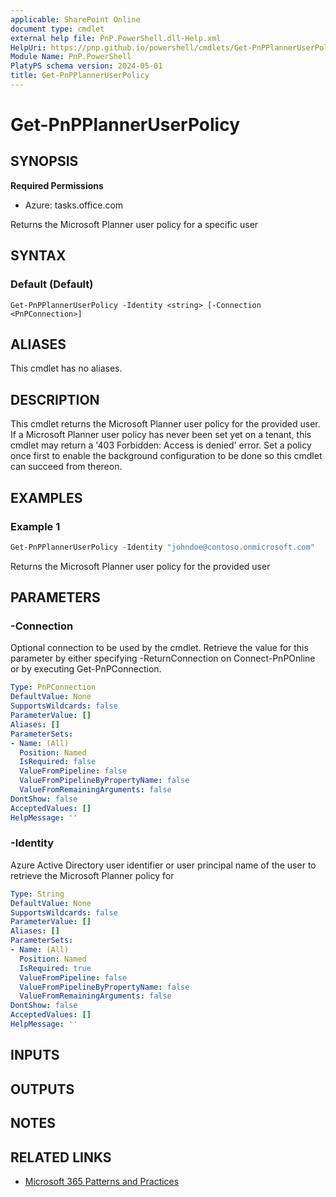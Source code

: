 ```yaml
---
applicable: SharePoint Online
document type: cmdlet
external help file: PnP.PowerShell.dll-Help.xml
HelpUri: https://pnp.github.io/powershell/cmdlets/Get-PnPPlannerUserPolicy.html
Module Name: PnP.PowerShell
PlatyPS schema version: 2024-05-01
title: Get-PnPPlannerUserPolicy
---
```


# Get-PnPPlannerUserPolicy

## SYNOPSIS

**Required Permissions**

* Azure: tasks.office.com

Returns the Microsoft Planner user policy for a specific user

## SYNTAX

### Default (Default)

```
Get-PnPPlannerUserPolicy -Identity <string> [-Connection <PnPConnection>]
```

## ALIASES

This cmdlet has no aliases.

## DESCRIPTION

This cmdlet returns the Microsoft Planner user policy for the provided user. If a Microsoft Planner user policy has never been set yet on a tenant, this cmdlet may return a '403 Forbidden: Access is denied' error. Set a policy once first to enable the background configuration to be done so this cmdlet can succeed from thereon.

## EXAMPLES

### Example 1

```powershell
Get-PnPPlannerUserPolicy -Identity "johndoe@contoso.onmicrosoft.com"
```
Returns the Microsoft Planner user policy for the provided user

## PARAMETERS

### -Connection

Optional connection to be used by the cmdlet.
Retrieve the value for this parameter by either specifying -ReturnConnection on Connect-PnPOnline or by executing Get-PnPConnection.

```yaml
Type: PnPConnection
DefaultValue: None
SupportsWildcards: false
ParameterValue: []
Aliases: []
ParameterSets:
- Name: (All)
  Position: Named
  IsRequired: false
  ValueFromPipeline: false
  ValueFromPipelineByPropertyName: false
  ValueFromRemainingArguments: false
DontShow: false
AcceptedValues: []
HelpMessage: ''
```

### -Identity

Azure Active Directory user identifier or user principal name of the user to retrieve the Microsoft Planner policy for

```yaml
Type: String
DefaultValue: None
SupportsWildcards: false
ParameterValue: []
Aliases: []
ParameterSets:
- Name: (All)
  Position: Named
  IsRequired: true
  ValueFromPipeline: false
  ValueFromPipelineByPropertyName: false
  ValueFromRemainingArguments: false
DontShow: false
AcceptedValues: []
HelpMessage: ''
```

## INPUTS

## OUTPUTS

## NOTES

## RELATED LINKS

- [Microsoft 365 Patterns and Practices](https://aka.ms/m365pnp)
